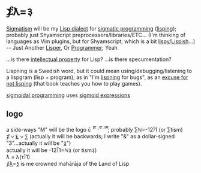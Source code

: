 # ⨋ƛ=३

[Sigmatism](https://en.wiktionary.org/wiki/sigmatism) will be my [Lisp dialect](https://en.wiktionary.org/wiki/Lisp) for [sigmatic programming](https://en.wiktionary.org/wiki/sigmatic) ([lisping](https://en.wiktionary.org/wiki/lisping)); probably just Shyamscript preprocessors/libraries/ETC... (I'm thinking of languages as Vim plugins, but for Shyamscript; which is a bit [lispy](https://en.wiktionary.org/wiki/lispy)/[Lispish](https://en.wiktionary.org/wiki/Lispish)...)
<br>-- Just Another [Lisper](https://en.wiktionary.org/wiki/Lisper), Or [Programmer](https://en.wiktionary.org/wiki/jalopy); Yeah

...is there [intellectual property](https://news.ycombinator.com/item?id=4383014) for Lisp? ...is there specumentation?

Lispning is a Swedish word, but it could mean using/debugging/listening to a lispgram (lisp + program); as in "I'm [lispning](https://xkcd.com/303/) for bugs", as an [excuse for not lisping](https://news.ycombinator.com/item?id=15417735) (that book teaches you how to play games).

[sigmoidal programming](https://en.wiktionary.org/wiki/sigmoidal) uses [sigmoid expressions](https://en.wiktionary.org/wiki/sigmoid)

## logo
a side-ways "M" will be the logo c̄ $^{श्याम}$; probably ∑ℕ=-12⟌1 (or ∑tism)
<br>⨋ ∨ ⨊ ∨ ⅀ (actually it will be backwards; I write "&" as a dollar-signed "3"...actually it will be "[३](https://www.youtube.com/watch?v=aU4pyiB-kq0)")
<br>actually it will be -12⟌1=ℕ३ (or tism३)
<br>ƛ = λ(τ⟌1)
<br>⨋[ƛ](https://en.wikipedia.org/wiki/Third_eye)=[३](https://en.wikipedia.org/wiki/Laughter_yoga) is me crowned mahārāja of the Land of Lisp
